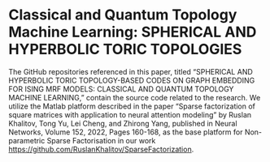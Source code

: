 # Classical and Quantum Topology Machine Learning: SPHERICAL AND HYPERBOLIC TORIC TOPOLOGIES
The GitHub repositories referenced in this paper, titled “SPHERICAL AND HYPERBOLIC TORIC TOPOLOGY-BASED CODES ON GRAPH EMBEDDING FOR ISING MRF MODELS: CLASSICAL AND QUANTUM TOPOLOGY MACHINE LEARNING,” contain the source code related to the research. We utilize the Matlab platform described in the paper “Sparse factorization of square matrices with application to neural attention modeling” by Ruslan Khalitov, Tong Yu, Lei Cheng, and Zhirong Yang, published in Neural Networks, Volume 152, 2022, Pages 160-168, as the base platform for Non-parametric Sparse Factorisation in our work https://github.com/RuslanKhalitov/SparseFactorization.  
